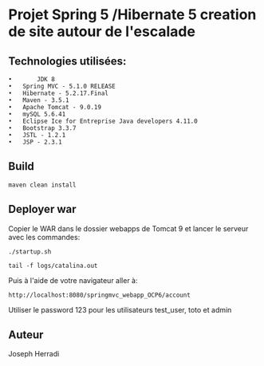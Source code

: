 # Projet Spring 5 /Hibernate 5 creation de site autour de l'escalade

## Technologies utilisées:
    •       JDK 8
	•	Spring MVC - 5.1.0 RELEASE
	•	Hibernate - 5.2.17.Final
	•	Maven - 3.5.1
	•	Apache Tomcat - 9.0.19
	•	mySQL 5.6.41
	•	Eclipse Ice for Entreprise Java developers 4.11.0
	•	Bootstrap 3.3.7
	•	JSTL - 1.2.1
	•	JSP - 2.3.1

## Build
```
maven clean install
```

## Deployer  war

Copier le WAR dans le dossier webapps de Tomcat 9 et lancer le serveur avec les commandes:

```
./startup.sh

tail -f logs/catalina.out
```

Puis à l'aide de votre navigateur aller à:
```
http://localhost:8080/springmvc_webapp_OCP6/account
```

Utiliser le password 123 pour les utilisateurs test_user, toto et admin


## Auteur
Joseph Herradi
